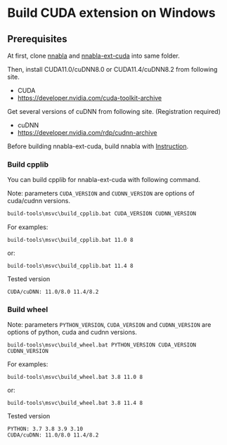# Build CUDA extension on Windows

## Prerequisites

At first, clone [nnabla](https://github.com/sony/nnabla) and [nnabla-ext-cuda](https://github.com/sony/nnabla-ext-cuda) into same folder.

Then, install CUDA11.0/cuDNN8.0 or CUDA11.4/cuDNN8.2 from following site.
- CUDA
 - https://developer.nvidia.com/cuda-toolkit-archive

Get several versions of cuDNN from following site. (Registration required)
- cuDNN
 - https://developer.nvidia.com/rdp/cudnn-archive

Before building nnabla-ext-cuda, build nnabla with [Instruction](https://github.com/sony/nnabla/blob/master/doc/build/build_windows.md).


### Build cpplib

You can build cpplib for nnabla-ext-cuda with following command.

Note: parameters `CUDA_VERSION` and `CUDNN_VERSION` are options of cuda/cudnn versions.

``` cmd
build-tools\msvc\build_cpplib.bat CUDA_VERSION CUDNN_VERSION
``` 
For examples:

```
build-tools\msvc\build_cpplib.bat 11.0 8
```
or:
```
build-tools\msvc\build_cpplib.bat 11.4 8
```

Tested version

    CUDA/cuDNN: 11.0/8.0 11.4/8.2

### Build wheel
Note: parameters `PYTHON_VERSION`, `CUDA_VERSION` and `CUDNN_VERSION` are options of python, cuda and cudnn versions.
```
build-tools\msvc\build_wheel.bat PYTHON_VERSION CUDA_VERSION CUDNN_VERSION
```
For examples:

```
build-tools\msvc\build_wheel.bat 3.8 11.0 8
```
or:
```
build-tools\msvc\build_wheel.bat 3.8 11.4 8
```

Tested version

    PYTHON: 3.7 3.8 3.9 3.10
    CUDA/cuDNN: 11.0/8.0 11.4/8.2
